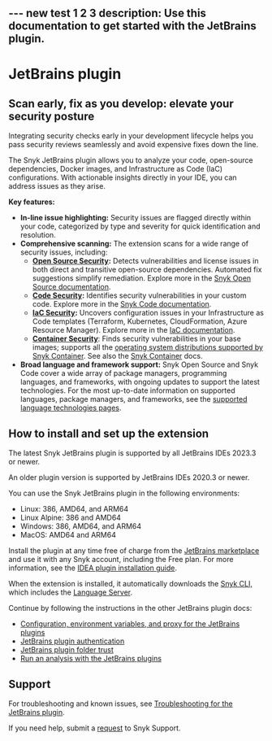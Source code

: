 ---                                                       new test 1 2 3
description: Use this documentation to get started with the JetBrains plugin.
---

# JetBrains plugin

## **Scan early, fix as you develop: elevate your security posture**

Integrating security checks early in your development lifecycle helps you pass security reviews seamlessly and avoid expensive fixes down the line.

The Snyk JetBrains plugin allows you to analyze your code, open-source dependencies, Docker images, and Infrastructure as Code (IaC) configurations. With actionable insights directly in your IDE, you can address issues as they arise.

**Key features:**

* **In-line issue highlighting:** Security issues are flagged directly within your code, categorized by type and severity for quick identification and resolution.
* **Comprehensive scanning:** The extension scans for a wide range of security issues, including:
  * [**Open Source Security**](https://snyk.io/product/open-source-security-management/)**:** Detects vulnerabilities and license issues in both direct and transitive open-source dependencies. Automated fix suggestions simplify remediation. Explore more in the [Snyk Open Source documentation](https://docs.snyk.io/scan-using-snyk/snyk-open-source).
  * [**Code Security**](https://snyk.io/product/snyk-code/)**:** Identifies security vulnerabilities in your custom code. Explore more in the [Snyk Code documentation](https://docs.snyk.io/scan-using-snyk/snyk-code).
  * [**IaC Security**](https://snyk.io/product/infrastructure-as-code-security/)**:** Uncovers configuration issues in your Infrastructure as Code templates (Terraform, Kubernetes, CloudFormation, Azure Resource Manager). Explore more in the [IaC documentation](https://docs.snyk.io/scan-using-snyk/snyk-iac).
  * [**Container Security**](https://snyk.io/product/container-vulnerability-management/): Finds security vulnerabilities in your base images; supports all the [operating system distributions supported by Snyk Container](https://docs.snyk.io/scan-using-snyk/snyk-container/how-snyk-container-works/operating-system-distributions-supported-by-snyk-container). See also the [Snyk Container](https://docs.snyk.io/scan-using-snyk/snyk-container) docs.
* **Broad language and framework support:** Snyk Open Source and Snyk Code cover a wide array of package managers, programming languages, and frameworks, with ongoing updates to support the latest technologies. For the most up-to-date information on supported languages, package managers, and frameworks, see the [supported language technologies pages](https://docs.snyk.io/supported-languages-package-managers-and-frameworks).

## How to install and set up the extension


The latest Snyk JetBrains plugin is supported by all JetBrains IDEs 2023.3 or newer.

An older plugin version is supported by JetBrains IDEs 2020.3 or newer.


You can use the Snyk JetBrains plugin in the following environments:

* Linux: 386, AMD64, and ARM64
* Linux Alpine: 386 and AMD64
* Windows: 386, AMD64, and ARM64
* MacOS: AMD64 and ARM64

Install the plugin at any time free of charge from the [JetBrains marketplace](https://plugins.jetbrains.com/plugin/10972-snyk-vulnerability-scanner) and use it with any Snyk account, including the Free plan. For more information, see the [IDEA plugin installation guide](https://www.jetbrains.com/help/idea/managing-plugins.html).

When the extension is installed, it automatically downloads the  [Snyk CLI,](https://docs.snyk.io/snyk-cli) which includes the [Language Server](https://docs.snyk.io/scm-ide-and-ci-cd-integrations/snyk-ide-plugins-and-extensions/snyk-language-server).

Continue by following the instructions in the other JetBrains plugin docs:

* [Configuration, environment variables, and proxy for the JetBrains plugins](https://docs.snyk.io/scm-ide-and-ci-cd-integrations/snyk-ide-plugins-and-extensions/jetbrains-plugins/configuration-environment-variables-and-proxy-for-the-jetbrains-plugins)
* [JetBrains plugin authentication](https://docs.snyk.io/scm-ide-and-ci-cd-integrations/snyk-ide-plugins-and-extensions/jetbrains-plugins/authentication-for-the-jetbrains-plugins)
* [JetBrains plugin folder trust](https://docs.snyk.io/scm-ide-and-ci-cd-integrations/snyk-ide-plugins-and-extensions/jetbrains-plugins/jetbrains-plugin-folder-trust)
* [Run an analysis with the JetBrains plugins](https://docs.snyk.io/scm-ide-and-ci-cd-integrations/snyk-ide-plugins-and-extensions/jetbrains-plugins/run-an-analysis-with-the-jetbrains-plugins)

## Support

For troubleshooting and known issues, see [Troubleshooting for the JetBrains plugin](https://docs.snyk.io/scm-ide-and-ci-cd-integrations/snyk-ide-plugins-and-extensions/jetbrains-plugins/troubleshooting-for-the-jetbrains-plugin).

If you need help, submit a [request](https://support.snyk.io/hc/en-us/requests/new) to Snyk Support.
